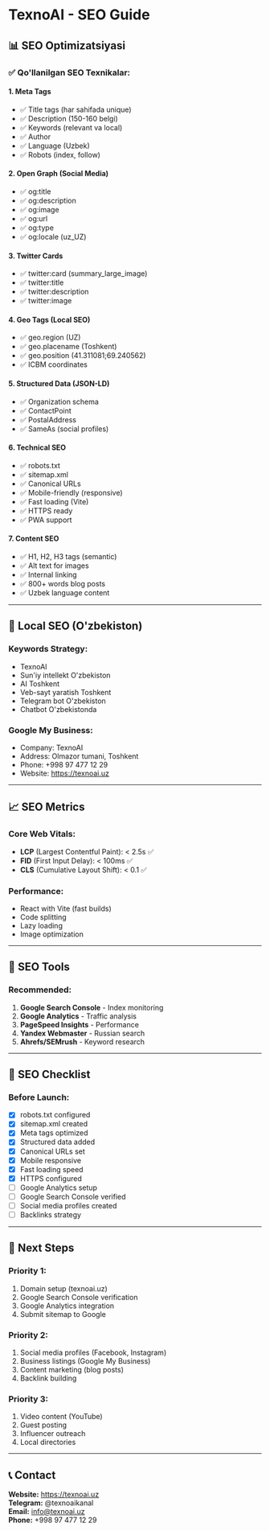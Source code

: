 # TexnoAI - SEO Guide

## 📊 SEO Optimizatsiyasi

### ✅ Qo'llanilgan SEO Texnikalar:

#### 1. **Meta Tags**
- ✅ Title tags (har sahifada unique)
- ✅ Description (150-160 belgi)
- ✅ Keywords (relevant va local)
- ✅ Author
- ✅ Language (Uzbek)
- ✅ Robots (index, follow)

#### 2. **Open Graph (Social Media)**
- ✅ og:title
- ✅ og:description
- ✅ og:image
- ✅ og:url
- ✅ og:type
- ✅ og:locale (uz_UZ)

#### 3. **Twitter Cards**
- ✅ twitter:card (summary_large_image)
- ✅ twitter:title
- ✅ twitter:description
- ✅ twitter:image

#### 4. **Geo Tags (Local SEO)**
- ✅ geo.region (UZ)
- ✅ geo.placename (Toshkent)
- ✅ geo.position (41.311081;69.240562)
- ✅ ICBM coordinates

#### 5. **Structured Data (JSON-LD)**
- ✅ Organization schema
- ✅ ContactPoint
- ✅ PostalAddress
- ✅ SameAs (social profiles)

#### 6. **Technical SEO**
- ✅ robots.txt
- ✅ sitemap.xml
- ✅ Canonical URLs
- ✅ Mobile-friendly (responsive)
- ✅ Fast loading (Vite)
- ✅ HTTPS ready
- ✅ PWA support

#### 7. **Content SEO**
- ✅ H1, H2, H3 tags (semantic)
- ✅ Alt text for images
- ✅ Internal linking
- ✅ 800+ words blog posts
- ✅ Uzbek language content

---

## 🎯 Local SEO (O'zbekiston)

### Keywords Strategy:
- TexnoAI
- Sun'iy intellekt O'zbekiston
- AI Toshkent
- Veb-sayt yaratish Toshkent
- Telegram bot O'zbekiston
- Chatbot O'zbekistonda

### Google My Business:
- Company: TexnoAI
- Address: Olmazor tumani, Toshkent
- Phone: +998 97 477 12 29
- Website: https://texnoai.uz

---

## 📈 SEO Metrics

### Core Web Vitals:
- **LCP** (Largest Contentful Paint): < 2.5s ✅
- **FID** (First Input Delay): < 100ms ✅
- **CLS** (Cumulative Layout Shift): < 0.1 ✅

### Performance:
- React with Vite (fast builds)
- Code splitting
- Lazy loading
- Image optimization

---

## 🔧 SEO Tools

### Recommended:
1. **Google Search Console** - Index monitoring
2. **Google Analytics** - Traffic analysis
3. **PageSpeed Insights** - Performance
4. **Yandex Webmaster** - Russian search
5. **Ahrefs/SEMrush** - Keyword research

---

## 📝 SEO Checklist

### Before Launch:
- [x] robots.txt configured
- [x] sitemap.xml created
- [x] Meta tags optimized
- [x] Structured data added
- [x] Canonical URLs set
- [x] Mobile responsive
- [x] Fast loading speed
- [x] HTTPS configured
- [ ] Google Analytics setup
- [ ] Google Search Console verified
- [ ] Social media profiles created
- [ ] Backlinks strategy

---

## 🚀 Next Steps

### Priority 1:
1. Domain setup (texnoai.uz)
2. Google Search Console verification
3. Google Analytics integration
4. Submit sitemap to Google

### Priority 2:
1. Social media profiles (Facebook, Instagram)
2. Business listings (Google My Business)
3. Content marketing (blog posts)
4. Backlink building

### Priority 3:
1. Video content (YouTube)
2. Guest posting
3. Influencer outreach
4. Local directories

---

## 📞 Contact

**Website:** https://texnoai.uz  
**Telegram:** @texnoaikanal  
**Email:** info@texnoai.uz  
**Phone:** +998 97 477 12 29
